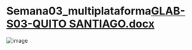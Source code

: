 # Semana03_multiplataforma[GLAB-S03-QUITO SANTIAGO.docx](https://github.com/user-attachments/files/19694834/GLAB-S03-QUITO.SANTIAGO.docx)
 ![image](https://github.com/user-attachments/assets/b3112941-b297-4ca7-a791-6bdc60cd014c)
